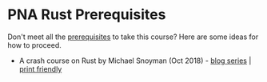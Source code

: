 # PNA Rust Prerequisites

Don't meet all the [prerequisites][pre] to take this course? Here are some ideas
for how to proceed.

* A crash course on Rust by Michael Snoyman (Oct 2018) - [blog series][snoyman-blog] | [print friendly][snoyman-html]

[pre]: ../README.md#user-content-prerequisites
[snoyman-blog]: https://www.snoyman.com/blog/2018/10/introducing-rust-crash-course
[snoyman-html]: https://www.snoyman.com/series/rust-crash-course

